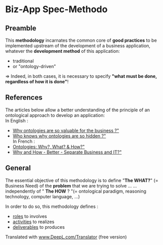 Biz-App Spec-Methodo
==

Preamble
-
This __methodology__ incarnates the common core of __good practices__ to be implemented upstream of the development of a business application, whatever the __development method__ of this application: 
* traditional
* or "ontology-driven"

=> Indeed, in both cases, it is necessary to specify __"what must be done, regardless of how it is done"__!

References
-
The articles below allow a better understanding of the principle of an ontological approach to develop an application:   
In English : 
* <a href="https://www.linkedin.com/pulse/why-ontologies-so-valuable-business-bernard-chabot/">Why ontologies are so valuable for the business ?"</a>
* <a href="https://www.linkedin.com/pulse/who-knows-why-ontologies-so-hidden-bernard-chabot/">Who knows why ontologies are so hidden ?"</a>   
In French : 
* <a href="https://www.linkedin.com/pulse/ontologies-pourquoi-quoi-comment-bernard-chabot/">Ontologies: Why?, What? & How?"</a>
* <a href="https://www.linkedin.com/pulse/pourquoi-et-comment-mieux-s%C3%A9parer-m%C3%A9tier-bernard-chabot/">Why and How - Better - Separate Business and IT?"</a>
 
 General
 -
 The essential objective of this methodology is to define "__The WHAT?__" (= Business Need) of the __problem__ that we are trying to solve ...
... independently of " __The HOW__ ? "(= ontological paradigm, reasoning technology, computer language, ...)

In order to do so, this methodology defines : 
* <a href="https://github.com/iPlumb3r/BizApp-Spec-Methodo/blob/master/0_Role/ReadMe_EN.md">roles</a> to involves
* <a href="https://github.com/iPlumb3r/BizApp-Spec-Methodo/blob/master/1_Activity/ReadMe_EN.md">activities</a> to realizes
* <a href="https://github.com/iPlumb3r/BizApp-Spec-Methodo/blob/master/2_Deliverable/ReadMe_EN.md">deliverables</a> to produces

Translated with www.DeepL.com/Translator (free version)
